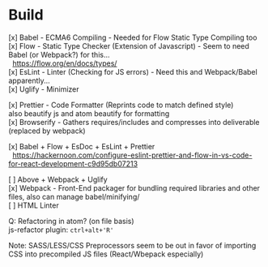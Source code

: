 # Build


[x] Babel - ECMA6 Compiling - Needed for Flow Static Type Compiling too  
[x] Flow -  Static Type Checker (Extension of Javascript) - Seem to need Babel
(or Webpack?) for this...  
&nbsp;&nbsp;https://flow.org/en/docs/types/   
[x] EsLint - Linter (Checking for JS errors) - Need this and Webpack/Babel apparently...  
[x] Uglify - Minimizer  

[x] Prettier - Code Formatter (Reprints code to match defined style)  
also beautify js and atom beautify for formatting  
[x] Browserify - Gathers requires/includes and compresses into deliverable
 (replaced by webpack)  


[x] Babel + Flow + EsDoc + EsLint + Prettier  
&nbsp;&nbsp;https://hackernoon.com/configure-eslint-prettier-and-flow-in-vs-code-for-react-development-c9d95db07213  

[ ] Above + Webpack + Uglify  
[x] Webpack -  Front-End packager for bundling required libraries and other files, also can manage babel/minifying/  
[ ] HTML Linter  


Q: Refactoring in atom? (on file basis)  
js-refactor plugin: ``ctrl+alt+'R'``

Note: SASS/LESS/CSS Preprocessors seem to be out in favor of importing CSS into
precompiled JS files (React/Wbepack especially)  

